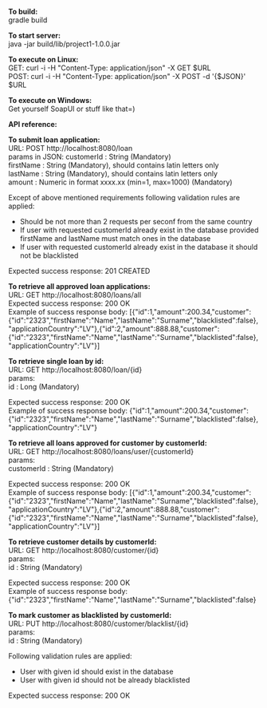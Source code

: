 <b>To build:</b>  
gradle build

<b>To start server:</b>  
java -jar build/lib/project1-1.0.0.jar  

<b>To execute on Linux:</b>  
GET: curl -i -H "Content-Type: application/json" -X GET $URL  
POST: curl -i -H "Content-Type: application/json" -X POST -d '{$JSON}' $URL  

<b>To execute on Windows:</b>  
Get yourself SoapUI or stuff like that=)  

<b>API reference:</b>  

**To submit loan application:**   
URL: POST http://localhost:8080/loan  
params in JSON: 
customerId : String (Mandatory)  
firstName : String (Mandatory), should contains latin letters only  
lastName : String (Mandatory), should contains latin letters only  
amount : Numeric in format xxxx.xx (min=1, max=1000) (Mandatory)   

Except of above mentioned requirements following validation rules are applied: 
  - Should be not more than 2 requests per seconf from the same country
  - If user with requested customerId already exist in the database provided firstName and lastName must match ones in the database
  - If user with requested customerId already exist in the database it should not be blacklisted  

Expected success response: 201 CREATED 



**To retrieve all approved loan applications:**  
URL: GET http://localhost:8080/loans/all  
Expected success response: 200 OK  
Example of success response body: [{"id":1,"amount":200.34,"customer":{"id":"2323","firstName":"Name","lastName":"Surname","blacklisted":false},"applicationCountry":"LV"},{"id":2,"amount":888.88,"customer":{"id":"2323","firstName":"Name","lastName":"Surname","blacklisted":false},"applicationCountry":"LV"}]  



**To retrieve single loan by id:**  
URL: GET http://localhost:8080/loan/{id}  
params:  
id : Long (Mandatory)  

Expected success response: 200 OK  
Example of success response body: {"id":1,"amount":200.34,"customer":{"id":"2323","firstName":"Name","lastName":"Surname","blacklisted":false},"applicationCountry":"LV"}



**To retrieve all loans approved for customer by customerId:**  
URL: GET http://localhost:8080/loans/user/{customerId}  
params:  
customerId : String (Mandatory)  

Expected success response: 200 OK  
Example of success response body: [{"id":1,"amount":200.34,"customer":{"id":"2323","firstName":"Name","lastName":"Surname","blacklisted":false},"applicationCountry":"LV"},{"id":2,"amount":888.88,"customer":{"id":"2323","firstName":"Name","lastName":"Surname","blacklisted":false},"applicationCountry":"LV"}] 



**To retrieve customer details by customerId:**  
URL: GET http://localhost:8080/customer/{id}  
params:  
id : String (Mandatory)  

Expected success response: 200 OK  
Example of success response body: {"id":"2323","firstName":"Name","lastName":"Surname","blacklisted":false} 



**To mark customer as blacklisted by customerId:**   
URL: PUT http://localhost:8080/customer/blacklist/{id}  
params:  
id : String (Mandatory)  

Following validation rules are applied: 
  - User with given id should exist in the database
  - User with given id should not be already blacklisted  

Expected success response: 200 OK





